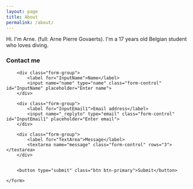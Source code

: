```yaml
---
layout: page
title: About
permalink: /about/
---
```


Hi. I'm Arne. (full: Arne Pierre Govaerts). I'm a 17 years old Belgian student who loves diving.

### Contact me

<form method="POST" action="http://forms.brace.io/arne.govaerts@telenet.be">
    
        <div class="form-group">
            <label for="InputName">Name</label>
            <input name="name" type="name" class="form-control" id="InputName" placeholder="Enter name">
        </div>
    
        <div class="form-group">
            <label for="InputEmail1">Email address</label>
            <input name="_replyto" type="email" class="form-control" id="InputEmail1" placeholder="Enter email">
        </div>
    
        <div class="form-group">
            <label for="TextArea">Message</label>
            <textarea name="message" class="form-control" rows="3"></textarea>    
        </div>
      
      
        <button type="submit" class="btn btn-primary">Submit</button>

    </form>
